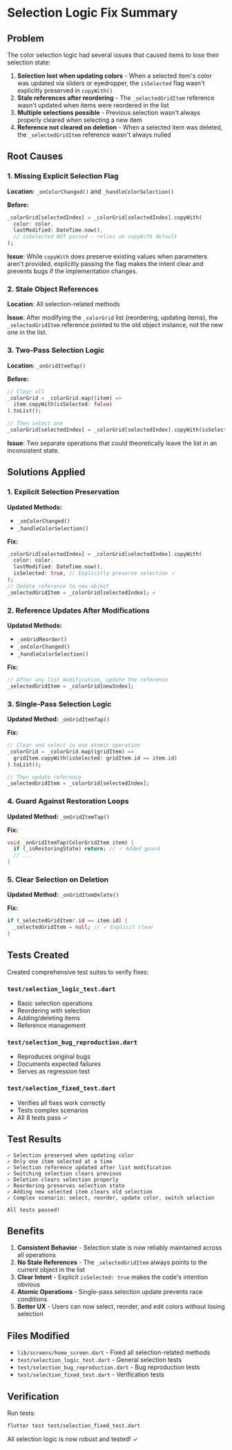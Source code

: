 # Selection Logic Fix Summary

## Problem
The color selection logic had several issues that caused items to lose their selection state:

1. **Selection lost when updating colors** - When a selected item's color was updated via sliders or eyedropper, the `isSelected` flag wasn't explicitly preserved in `copyWith()`
2. **Stale references after reordering** - The `_selectedGridItem` reference wasn't updated when items were reordered in the list
3. **Multiple selections possible** - Previous selection wasn't always properly cleared when selecting a new item
4. **Reference not cleared on deletion** - When a selected item was deleted, the `_selectedGridItem` reference wasn't always nulled

## Root Causes

### 1. Missing Explicit Selection Flag
**Location**: `_onColorChanged()` and `_handleColorSelection()`

**Before:**
```dart
_colorGrid[selectedIndex] = _colorGrid[selectedIndex].copyWith(
  color: color,
  lastModified: DateTime.now(),
  // isSelected NOT passed - relies on copyWith default
);
```

**Issue**: While `copyWith` does preserve existing values when parameters aren't provided, explicitly passing the flag makes the intent clear and prevents bugs if the implementation changes.

### 2. Stale Object References
**Location**: All selection-related methods

**Issue**: After modifying the `_colorGrid` list (reordering, updating items), the `_selectedGridItem` reference pointed to the old object instance, not the new one in the list.

### 3. Two-Pass Selection Logic
**Location**: `_onGridItemTap()`

**Before:**
```dart
// Clear all
_colorGrid = _colorGrid.map((item) => 
  item.copyWith(isSelected: false)
).toList();

// Then select one
_colorGrid[selectedIndex] = _colorGrid[selectedIndex].copyWith(isSelected: true);
```

**Issue**: Two separate operations that could theoretically leave the list in an inconsistent state.

## Solutions Applied

### 1. Explicit Selection Preservation
**Updated Methods:**
- `_onColorChanged()`
- `_handleColorSelection()`

**Fix:**
```dart
_colorGrid[selectedIndex] = _colorGrid[selectedIndex].copyWith(
  color: color,
  lastModified: DateTime.now(),
  isSelected: true, // Explicitly preserve selection ✓
);
// Update reference to new object
_selectedGridItem = _colorGrid[selectedIndex]; ✓
```

### 2. Reference Updates After Modifications
**Updated Methods:**
- `_onGridReorder()`
- `_onColorChanged()`
- `_handleColorSelection()`

**Fix:**
```dart
// After any list modification, update the reference
_selectedGridItem = _colorGrid[newIndex];
```

### 3. Single-Pass Selection Logic
**Updated Method:** `_onGridItemTap()`

**Fix:**
```dart
// Clear and select in one atomic operation
_colorGrid = _colorGrid.map((gridItem) => 
  gridItem.copyWith(isSelected: gridItem.id == item.id)
).toList();

// Then update reference
_selectedGridItem = _colorGrid[selectedIndex];
```

### 4. Guard Against Restoration Loops
**Updated Method:** `_onGridItemTap()`

**Fix:**
```dart
void _onGridItemTap(ColorGridItem item) {
  if (_isRestoringState) return; // ✓ Added guard
  // ...
}
```

### 5. Clear Selection on Deletion
**Updated Method:** `_onGridItemDelete()`

**Fix:**
```dart
if (_selectedGridItem?.id == item.id) {
  _selectedGridItem = null; // ✓ Explicit clear
}
```

## Tests Created

Created comprehensive test suites to verify fixes:

### `test/selection_logic_test.dart`
- Basic selection operations
- Reordering with selection
- Adding/deleting items
- Reference management

### `test/selection_bug_reproduction.dart`
- Reproduces original bugs
- Documents expected failures
- Serves as regression test

### `test/selection_fixed_test.dart`
- Verifies all fixes work correctly
- Tests complex scenarios
- All 8 tests pass ✓

## Test Results

```
✓ Selection preserved when updating color
✓ Only one item selected at a time
✓ Selection reference updated after list modification
✓ Switching selection clears previous
✓ Deletion clears selection properly
✓ Reordering preserves selection state
✓ Adding new selected item clears old selection
✓ Complex scenario: select, reorder, update color, switch selection

All tests passed!
```

## Benefits

1. **Consistent Behavior** - Selection state is now reliably maintained across all operations
2. **No Stale References** - The `_selectedGridItem` always points to the current object in the list
3. **Clear Intent** - Explicit `isSelected: true` makes the code's intention obvious
4. **Atomic Operations** - Single-pass selection update prevents race conditions
5. **Better UX** - Users can now select, reorder, and edit colors without losing selection

## Files Modified

- `lib/screens/home_screen.dart` - Fixed all selection-related methods
- `test/selection_logic_test.dart` - General selection tests
- `test/selection_bug_reproduction.dart` - Bug reproduction tests
- `test/selection_fixed_test.dart` - Verification tests

## Verification

Run tests:
```bash
flutter test test/selection_fixed_test.dart
```

All selection logic is now robust and tested! ✓

